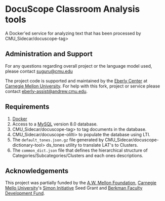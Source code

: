 # DocuScope Classroom Analysis tools

A Docker'ed service for analyzing text that has been processed by
CMU_Sidecar/docuscope-tag>

## Administration and Support

For any questions regarding overall project or the language model used, please contact suguru@cmu.edu

The project code is supported and maintained by the [Eberly Center](https://www.cmu.edu/teaching/) at [Carnegie Mellon University](www.cmu.edu). For help with this fork, project or service please contact eberly-assist@andrew.cmu.edu.

## Requirements

1. [Docker](https://www.docker.com/)
1. Access to a [MySQL](https://www.mysql.com/) version 8.0 database.
1. CMU_Sidecar/docuscope-tag> to tag documents in the database.
1. CMU_Sidecar/docuscope-olilti> to populate the database using LTI.
1. The `default_tones.json.gz` file generated by
   CMU_Sidecar/docuscope-dictionary-tool> ds_tones utility
   to translate LAT's to Clusters.
1. The `common_dict.json` file that defines the hierarchical structure of
   Categories/Subcategories/Clusters and each ones descriptions.

## Acknowledgements

This project was partially funded by the [A.W. Mellon Foundation](https://mellon.org/), [Carnegie Mello University](https://www.cmu.edu/)'s [Simon Initiative](https://www.cmu.edu/simon/) Seed Grant and [Berkman Faculty Development Fund](https://www.cmu.edu/proseed/proseed-seed-grants/berkman-faculty-development-fund.html).
